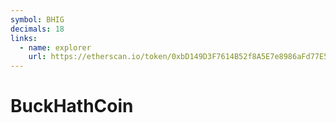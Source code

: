 ```yaml
---
symbol: BHIG
decimals: 18
links:
  - name: explorer
    url: https://etherscan.io/token/0xbD149D3F7614B52f8A5E7e8986aFd77E5d0E57CF
---
```


# BuckHathCoin
